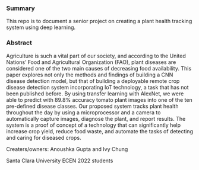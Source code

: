### Summary
This repo is to document a senior project on creating a plant health tracking system using deep learning. 

### Abstract
Agriculture is such a vital part of our society, and according to the United Nations’ Food and Agricultural Organization (FAO), plant diseases are considered one of the two main causes of decreasing food availability. This paper explores not only the methods and findings of building a CNN disease detection model, but that of building a deployable remote crop disease detection system incorporating IoT technology, a task that has not been published before. By using transfer learning with AlexNet, we were able to predict with 89.8% accuracy tomato plant images into one of the ten pre-defined disease classes. Our proposed system tracks plant health throughout the day by using a microprocessor and a camera to automatically capture images, diagnose the plant, and report results. The system is a proof of concept of a technology that can significantly help increase crop yield, reduce food waste, and automate the tasks of detecting and caring for diseased crops. 


Creaters/owners: Anoushka Gupta and Ivy Chung 

Santa Clara University ECEN 2022 students 
